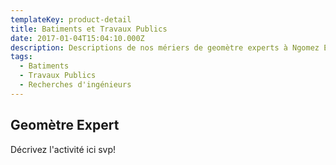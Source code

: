 ```yaml
---
templateKey: product-detail
title: Batiments et Travaux Publics
date: 2017-01-04T15:04:10.000Z
description: Descriptions de nos mériers de geomètre experts à Ngomez Engineering Cameroun.
tags:
  - Batiments
  - Travaux Publics
  - Recherches d'ingénieurs
---
```


## Geomètre Expert
Décrivez l'activité ici svp!